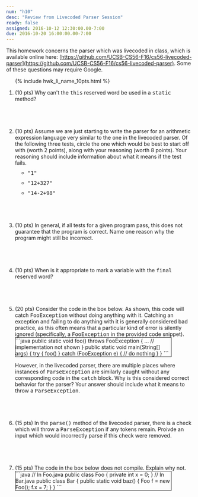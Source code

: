 ```yaml
---
num: "h10"
desc: "Review from Livecoded Parser Session"
ready: false
assigned: 2016-10-12 12:30:00.00-7:00
due: 2016-10-20 16:00:00.00-7:00
---
```


This homework concerns the parser which was livecoded in class, which is available online here: [https://github.com/UCSB-CS56-F16/cs56-livecoded-parser](https://github.com/UCSB-CS56-F16/cs56-livecoded-parser).  Some of these questions may require Google.

<ol>

{% include hwk_li_name_10pts.html %}

<li style="margin-bottom:5em;">
(10 pts) Why can't the <tt>this</tt> reserved word be used in a <tt>static</tt> method?
</li>

<li style="margin-bottom:5em;">
(10 pts) Assume we are just starting to write the parser for an arithmetic expression language very similar to the one in the livecoded parser.  Of the following three tests, circle the one which would be best to start off with (worth 2 points), along with your reasoning (worth 8 points).  Your reasoning should include information about what it means if the test fails.
<br>
<ul>
<li style="margin:10px;"><tt>"1"</tt></li>
<li style="margin:10px;"><tt>"12+327"</tt></li>
<li style="margin:10px;"><tt>"14-2+98"</tt></li>
</ul>

</li>

<li style="margin-bottom:5em;">
(10 pts) In general, if all tests for a given program pass, this does not guarantee that the program is correct.  Name one reason why the program might still be incorrect.
</li>

<li style="margin-bottom:5em;">
(10 pts) When is it appropriate to mark a variable with the <tt>final</tt> reserved word?

<div class="pagebreak"></div>
</li>

<li markdown="1" style="margin-bottom:5em;">
(20 pts) Consider the code in the box below.  As shown, this code will catch <tt>FooException</tt> without doing anything with it.  Catching an exception and failing to do anything with it is generally considered bad practice, as this often means that a particular kind of error is silently ignored (specifically, a <tt>FooException</tt> in the provided code snippet).

<div style="width: 30em; float:bottom; border: 1px solid black;" markdown="1">
```java
public static void foo()
  throws FooException {
  ... // implementation not shown
}
public static void main(String[] args) {
  try {
    foo()
  } catch (FooException e) {
    // do nothing
  }
}
```
</div>

However, in the livecoded parser, there are multiple places where instances of <tt>ParseException</tt> are similarly caught without any corresponding code in the <tt>catch</tt> block.  Why is this considered correct behavior for the parser?  Your answer should include what it means to throw a <tt>ParseException</tt>.


</li>

<li style="margin-bottom:5em;">
(15 pts) In the <tt>parse()</tt> method of the livecoded parser, there is a check which will throw a <tt>ParseException</tt> if any tokens remain.  Proivde an input which would incorrectly parse if this check were removed.
</li>

<li markdown="1" style="margin-bottom:5em;">
(15 pts) The code in the box below does not compile.  Explain why not.

<div style="width: 30em; float:bottom; border: 1px solid black;" markdown="1">
```java
// In Foo.java
public class Foo {
  private int x = 0;
}
// In Bar.java
public class Bar {
  public static void baz() {
    Foo f = new Foo();
    f.x = 7;
  }
}
```
</div>

</li>

</ol>

<div style="display:none">
http://UCSB-CS56-F16.github.io/hwk/h10
</div>
